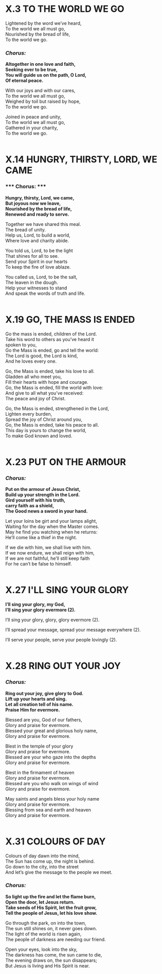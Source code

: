 # X.3 <span> TO THE WORLD WE GO<br> 
Lightened by the word we’ve heard,<br>
To the world we all must go,<br>
Nourished by the bread of life,<br>
To the world we go.<br>
### ***Chorus:*** <br>
**Altogether in one love and faith,**<br>
**Seeking ever to be true,**<br>
**You will guide us on the path, O Lord,**<br>
**Of eternal peace.**<br>

With our joys and with our cares,<br>
To the world we all must go,<br>
Weighed by toil but raised by hope,<br>
To the world we go.<br>

Joined in peace and unity,<br>
To the world we all must go,<br>
Gathered in your charity,<br>
To the world we go.<br>
<br>

# X.14 <span> HUNGRY, THIRSTY, LORD, WE CAME<br>
### *** Chorus: *** <br>
**Hungry, thirsty, Lord, we came,**<br>
**But joyous now we leave,**<br>
**Nourished by the bread of life,**<br>
**Renewed and ready to serve.**<br>

Together we have shared this meal.<br>
The bread of unity.<br>
Help us, Lord, to build a world,<br>
Where love and charity abide.<br>

You told us, Lord, to be the light<br>
That shines for all to see.<br>
Send your Spirit in our hearts<br>
To keep the fire of love ablaze.<br>

You called us, Lord, to be the salt,<br>
The leaven in the dough.<br>
Help your witnesses to stand<br>
And speak the words of truth and life.<br>
<br>
# X.19 <span> GO, THE MASS IS ENDED<br>
Go the mass is ended, children of the Lord.<br>
Take his word to others as you’ve heard it<br>
spoken to you,<br>
Go the Mass is ended, go and tell the world:<br>
The Lord is good, the Lord is kind,<br>
And he loves every one.<br>

Go, the Mass is ended, take his love to all.<br>
Gladden all who meet you,<br>
Fill their hearts with hope and courage.<br>
Go, the Mass is ended, fill the world with love:<br>
And give to all what you’ve received:<br>
The peace and joy of Christ.<br>

Go, the Mass is ended, strengthened in the Lord,<br>
Lighten every burden,<br>
Spread the joy of Christ around you,<br>
Go, the Mass is ended, take his peace to all.<br>
This day is yours to change the world,<br>
To make God known and loved.<br>
<br>
# X.23 <span> PUT ON THE ARMOUR<br>
### ***Chorus:*** <br>
**Put on the armour of Jesus Christ,**<br>
**Build up your strength in the Lord.**<br>
**Gird yourself with his truth,**<br>
**carry faith as a shield,**<br>
**The Good news a sword in your hand.**<br>

Let your loins be girt and your lamps alight,<br>
Waiting for the day when the Master comes.<br>
May he find you watching when he returns:<br>
He’ll come like a thief in the night.<br>

If we die with him, we shall live with him.<br>
If we now endure, we shall reign with him,<br>
If we are not faithful, he’ll still keep faith<br>
For he can’t be false to himself.<br>
<br>
# X.27 <span> I'LL SING YOUR GLORY<br>
**I’ll sing your glory, my God,**<br>
**I’ll sing your glory evermore (2).**<br>

I’ll sing your glory, glory, glory evermore (2).<br>
	
I’ll spread your message, spread your message everywhere (2).<br>

I’ll serve your people, serve your people lovingly (2).<br>
<br>
# X.28 <span> RING OUT YOUR JOY<br>
### ***Chorus:*** <br>
**Ring out your joy, give glory to God.**<br>
**Lift up your hearts and sing.**<br>
**Let all creation tell of his name.**<br>
**Praise Him for evermore.**<br>

Blessed are you, God of our fathers,<br>
Glory and praise for evermore.<br>
Blessed your great and glorious holy name,<br>
Glory and praise for evermore.<br>
		
Blest in the temple of your glory<br>
Glory and praise for evermore.<br>
Blessed are your who gaze into the depths<br>
Glory and praise for evermore.<br>

Blest in the firmament of heaven<br>
Glory and praise for evermore.<br>
Blessed are you who walk on wings of wind<br>
Glory and praise for evermore.<br>

May saints and angels bless your holy name<br>
Glory and praise for evermore.<br>
Blessing from sea and earth and heaven<br>
Glory and praise for evermore.<br>
<br>
# X.31 <span> COLOURS OF DAY<br>
Colours of day dawn into the mind,<br>
The Sun has come up, the night is behind.<br>
Go down to the city, into the street<br>
And let’s give the message to the people we meet.<br>

### ***Chorus:*** <br>
**So light up the fire and let the flame burn,**<br>
**Open the door, let Jesus return.**<br>
**Take seeds of His Spirit, let the fruit grow,**<br>
**Tell the people of Jesus, let his love show.**<br>

Go through the park, on into the town,<br>
The sun still shines on, it never goes down.<br>
The light of the world is risen again,<br>
The people of darkness are needing our friend.<br>

Open your eyes, look into the sky,<br>
The darkness has come, the sun came to die,<br>
The evening draws on, the sun disappears;<br>
But Jesus is living and His Spirit is near.